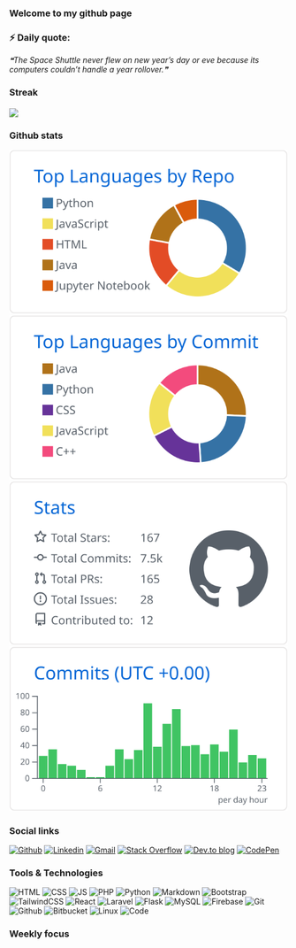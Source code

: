 <!--## Hi there 👋, my name is Pericles Adjovi-->


### Welcome to my github page
<!--![Welcome to my github page ](images/github%20profile.gif)-->




### ⚡ Daily quote: 
<!--STARTS_HERE_QUOTE_README-->
<i>❝The Space Shuttle never flew on new year’s day or eve because its computers couldn’t handle a year rollover.❞</i>
<!--ENDS_HERE_QUOTE_README-->



<!--
### Musical vibes

![Spotify recently played](https://spotify-recently-played-readme.vercel.app/api?user=jnmtkgm9g3byjiiftxmv9hfe6&unique={true|1|on|yes})
-->

### Streak

<a href="https://github-readme-streak-stats.herokuapp.com/?user=Pericles001">
  <img align="center" src="https://github-readme-streak-stats.herokuapp.com/?user=Pericles001" />
</a>


### Github stats

<!--
[![](https://raw.githubusercontent.com/Pericles001/Pericles001/version-2/profile-summary-card-output/github/0-profile-details.svg)](https://github.com/vn7n24fzkq/github-profile-summary-cards)
-->

[![](https://raw.githubusercontent.com/Pericles001/Pericles001/main/profile-summary-card-output/github/1-repos-per-language.svg)](https://github.com/vn7n24fzkq/github-profile-summary-cards) [![](https://raw.githubusercontent.com/Pericles001/Pericles001/main/profile-summary-card-output/github/2-most-commit-language.svg)](https://github.com/vn7n24fzkq/github-profile-summary-cards)
[![](https://raw.githubusercontent.com/Pericles001/Pericles001/main/profile-summary-card-output/github/3-stats.svg)](https://github.com/vn7n24fzkq/github-profile-summary-cards) [![](https://raw.githubusercontent.com/Pericles001/Pericles001/main/profile-summary-card-output/github/4-productive-time.svg)](https://github.com/vn7n24fzkq/github-profile-summary-cards)





<!--
### Trophies
[![trophy](https://github-profile-trophy.vercel.app/?username=Pericles001&column=7)](https://github.com/ryo-ma/github-profile-trophy)
[![Twitter](https://img.shields.io/badge/twitter-%231DA1F2.svg?&style=for-the-badge&logo=twitter&logoColor=white)](https://twitter.com/AdjoviPericles)
-->

### Social links

[![Github](https://img.shields.io/badge/Github-000000?&style=for-the-badge&logo=github&logoColor=white)](https://github.com/Pericles001)
[![Linkedin](https://img.shields.io/badge/linkedin-%230077B5.svg?&style=for-the-badge&logo=linkedin&logoColor=white)](https://www.linkedin.com/in/périclès-adjovi-11ab221a7/)
[![Gmail](https://img.shields.io/badge/gmail-D14836?&style=for-the-badge&logo=gmail&logoColor=white)](periclesadjovi@gmail.com)
[![Stack Overflow](https://img.shields.io/badge/-Stackoverflow-FE7A16?style=for-the-badge&logo=stack-overflow&logoColor=white)](https://stackoverflow.com/users/périclès-adjovi)
[![Dev.to blog](https://img.shields.io/badge/dev.to-0A0A0A?style=for-the-badge&logo=dev.to&logoColor=white)](https://dev.to/Pericles001/) 
[![CodePen](https://img.shields.io/badge/Codepen-000000?style=for-the-badge&logo=codepen&logoColor=white)](https://codepen.io/periclesadjovi)



### Tools & Technologies

![HTML](https://img.shields.io/badge/html5-%23E34F26.svg?style=for-the-badge&logo=html5&logoColor=white) ![CSS](https://img.shields.io/badge/css3-%231572B6.svg?style=for-the-badge&logo=css3&logoColor=white) ![JS](https://img.shields.io/badge/javascript-%23323330.svg?style=for-the-badge&logo=javascript&logoColor=%23F7DF1E) ![PHP](https://img.shields.io/badge/php-%23777BB4.svg?style=for-the-badge&logo=php&logoColor=white)
![Python](https://img.shields.io/badge/python-%2314354C.svg?style=for-the-badge&logo=python&logoColor=white) ![Markdown](https://img.shields.io/badge/markdown-%23000000.svg?style=for-the-badge&logo=markdown&logoColor=white)
![Bootstrap](https://img.shields.io/badge/bootstrap-%23563D7C.svg?style=for-the-badge&logo=bootstrap&logoColor=white) ![TailwindCSS](https://img.shields.io/badge/tailwindcss-%2338B2AC.svg?style=for-the-badge&logo=tailwind-css&logoColor=white) ![React](https://img.shields.io/badge/React-20232A?style=for-the-badge&logo=react&logoColor=61DAFB) ![Laravel](https://img.shields.io/badge/laravel-%23FF2D20.svg?style=for-the-badge&logo=laravel&logoColor=white) ![Flask](https://img.shields.io/badge/flask-%23000.svg?style=for-the-badge&logo=flask&logoColor=white)
![MySQL](https://img.shields.io/badge/mysql-%2300f.svg?style=for-the-badge&logo=mysql&logoColor=white) ![Firebase](https://img.shields.io/badge/firebase-%23039BE5.svg?style=for-the-badge&logo=firebase)
![Git](https://img.shields.io/badge/git-%23F05033.svg?style=for-the-badge&logo=git&logoColor=white)  ![Github](https://img.shields.io/badge/github-%23121011.svg?style=for-the-badge&logo=github&logoColor=white) ![Bitbucket](https://img.shields.io/badge/bitbucket-%230047B3.svg?style=for-the-badge&logo=bitbucket&logoColor=white)
![Linux](https://img.shields.io/badge/Linux-FCC624?style=for-the-badge&logo=linux&logoColor=black) ![Code](https://img.shields.io/badge/VisualStudioCode-0078d7.svg?style=for-the-badge&logo=visual-studio-code&logoColor=white)







<!--
### Contribution graph
![GitHub Activity Graph](https://activity-graph.herokuapp.com/graph?username=Pericles001)  
-->

### Weekly focus


 <!--START_SECTION:waka-->
 <!--END_SECTION:waka-->
 
